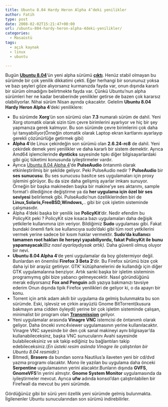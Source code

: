 ```yaml
---
title: Ubuntu 8.04 Hardy Heron Alpha 4’deki yenilikler
author: Fatih
type: post
date: 2008-02-02T15:21:47+00:00
url: /ubuntu-804-hardy-heron-alpha-4deki-yenilikler/
categories:
  - Masaüstü
tags:
  - açık kaynak
  - linux
  - ubuntu

---
```

Bugün **[Ubuntu 8.04][1]**&#8216;ün yeni alpha sürümü [**çıktı**][2]. Henüz stabil olmayan bu sürümde bir çok yenilik dikkatimi çekti. Eğer herhangi bir sorununuz yoksa ve bazı şeyleri göze alıyorsanız kurmanızda fayda var, onun dışında kararlı bir sürüm olmadığını belirtmekte fayda var. Çünkü Ubuntu&#8217;nun alpha sürümleri her ne kadar beraberinde yenilikler getirse de bazen çok kararsız olabiliyorlar. Nihai sürüm Nisan ayında çıkacaktır. Gelelim **Ubuntu 8.04 Hardy Heron Alpha 4**&#8216;deki yeniliklere:

  * Bu sürümde **Xorg**&#8216;ün son sürümü olan **7.3** numaralı sürüm de dahil. Yeni Xorg otomatik olarak sizin tüm çevre birimlerini ayarlıyor ve hiç bir şey yapmanıza gerek kalmıyor. Bu son sürümde çevre birimlerini çok daha iyi tanıyabiliyor(Örneğin otomatik olarak Laptop ekran kartlarını ayarlayıp gerekli çözünürlüğe getirmek gibi)
  * **Alpha 4**&#8216;de Linux çekirdeğin son sürümü olan **2.6.24-rc8** de dahil. Yeni çekirdek demek yeni yenilikler ve daha kararlı bir sistem demektir. Ayrıca Amd64 işlemcilerinde **dynticks** sayesinde tıpkı diğer bilgisayarlardaki gibi güç tüketimi konusunda iyileştirmeler vardır. 
  * Ayrıca [Ubuntu 8.04 Alpha 4][2]&#8216;de **PulseAudio** öntanımlı olarak etkinleştirilmiş bir şekilde geliyor. Peki PulseAudio nedir ? **PulseAudio** bir **ses sunucusu**. Bu ses sunucusu basitce ses uygulamaları için proxy işlemini görüyor. Bu da size daha gelişmiş ayarlar imkanı sunuyor. Örneğin bir başka makineden başka bir makine&#8217;ye ses aktarımı, sample format&#8217;ı dilediğince değiştirme ya da **her uygulama için özel bir ses seviyesi** belirlemek gibi. PulseAudio&#8217;nun özelliklerinden biri de **Linux,Solaris,FreeBSD,Windows,**.. gibi bir çok işletim sisteminde çalışmasıdır. 
  * Alpha 4&#8217;deki başka bir yenilik ise **PolicyKit**&#8216;dir. Nedir efendim bu PolicyKit peki ? PolicyKit size kısaca bazı uygulamaları daha değişik yetkilerle kullanımına izin veriyor. Bildiğimiz **Sudo** uygulaması gibi. Fakat bundaki önemli fark ise kullanıcıyıa sudo&#8217;daki gibi tüm root yetkilerini vermek yerine sadece bir kısım haklar vermektir. **Sudo&#8217;da kullanıcı tamamen root hakları ile herşeyi yapabiliyordu, fakat PolicyKit ile bunu yapamayacak**_(Biz nasıl ayarlaydıysak artık)_. Daha güvenli olmuş oluyor bir nevi.
  * **Ubuntu 8.04 Alpha 4**&#8216;de yeni uygulamalar da boy göstermiyor değil. Bunlardan en önemlisi **Firefox 3 Beta 2**&#8216;dir. Bu Firefox sürümü bize çok daha iyi bir arayüz getiriyor. GTK&#8217; kütüphanelerini de kullandığı için diğer GTK uygulamalarına benziyor. Artık sanki başka bir işletim sisteminin programıymış gibi bize yabancı gelmeyecektir. Nasıl göründüğünü merak ediyorsanız **Fox and Penguin** adlı yazıya bakmanızı tavsiye ederim Onun dışında tipik Firefox yenilikleri de geliyor ki, o da apayrı bir konu. 
  * Torrent için artık adam akıllı bir uygulama da gelmiş bulunmakta bu son sürümde. Eski, işlevsiz ve çirkin arayüzlü Gnome BitTorrent(kusura bakmayın ama cidden öyleydi) yerine bir çok işletim sisteminde çalışan, minimalist bir program olan [**Transmission**][3] geliyor. 
  * Yeni uygulamalar arasında **Vinagre VNC** istemcisi de öntanımlı olarak geliyor. Daha önceki xvnc4viewer uygulamasının yerine kullanılacaktır. Vinagre VNC sayesinde bir den çok sanal makineyi aynı bilgisayar&#8217;da kullanabileceksinz, başka VNC sunucularını Avahi sayesinde bulabileceksiniz ve sık takip ediğiniz bu bağlantıları takip edebileceksiniz.(_En üsteki resim aslında Vinagre ile çalıştırılan bir Ubuntu 8.04 resmidir._)
  * Bitmedi, **Brasero** da bundan sonra Nautilus&#8217;a ilaveten yeni bir cd/dvd yazma programı olacaktır. Mono ile yazılan bu uygulama daha önceki **Serpentine** uygulamasının yerini alacaktır.Bunların dışında **GVFS**, **GnomeVFS**&#8216;in yerini almıştır. **Gnome System Monitor** uygulamasında da iyileştirmeler mevcut. Ayrıca **ufw** adında konsol&#8217;dan çalıştırılabilen bir Firefwall da mevcut bu yeni sürümde. 

Gördüğünüz gibi bir sürü yeni özellik yeni sürümde gelmiş bulunmakta. İlgilenenler Ubuntu sunucularından son sürümü indirebilirler.

 [1]: https://www.murekkep.org/ubuntu-804-hardy-heron-429
 [2]: http://www.ubuntu.com/testing/hardy/alpha4
 [3]: http://www.transmissionbt.com/